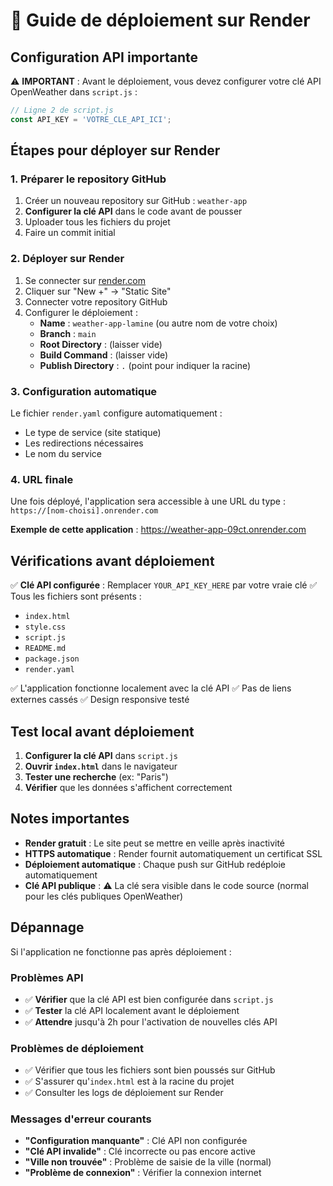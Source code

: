 # 🚀 Guide de déploiement sur Render

## Configuration API importante

⚠️ **IMPORTANT** : Avant le déploiement, vous devez configurer votre clé API OpenWeather dans `script.js` :

```javascript
// Ligne 2 de script.js
const API_KEY = 'VOTRE_CLE_API_ICI';
```

## Étapes pour déployer sur Render

### 1. Préparer le repository GitHub
1. Créer un nouveau repository sur GitHub : `weather-app`
2. **Configurer la clé API** dans le code avant de pousser
3. Uploader tous les fichiers du projet
4. Faire un commit initial

### 2. Déployer sur Render
1. Se connecter sur [render.com](https://render.com)
2. Cliquer sur "New +" → "Static Site"
3. Connecter votre repository GitHub
4. Configurer le déploiement :
   - **Name** : `weather-app-lamine` (ou autre nom de votre choix)
   - **Branch** : `main`
   - **Root Directory** : (laisser vide)
   - **Build Command** : (laisser vide)
   - **Publish Directory** : `.` (point pour indiquer la racine)

### 3. Configuration automatique
Le fichier `render.yaml` configure automatiquement :
- Le type de service (site statique)
- Les redirections nécessaires
- Le nom du service

### 4. URL finale
Une fois déployé, l'application sera accessible à une URL du type :
`https://[nom-choisi].onrender.com`

**Exemple de cette application** : https://weather-app-09ct.onrender.com

## Vérifications avant déploiement

✅ **Clé API configurée** : Remplacer `YOUR_API_KEY_HERE` par votre vraie clé
✅ Tous les fichiers sont présents :
- `index.html`
- `style.css`
- `script.js`
- `README.md`
- `package.json`
- `render.yaml`

✅ L'application fonctionne localement avec la clé API
✅ Pas de liens externes cassés
✅ Design responsive testé

## Test local avant déploiement

1. **Configurer la clé API** dans `script.js`
2. **Ouvrir `index.html`** dans le navigateur
3. **Tester une recherche** (ex: "Paris")
4. **Vérifier** que les données s'affichent correctement

## Notes importantes

- **Render gratuit** : Le site peut se mettre en veille après inactivité
- **HTTPS automatique** : Render fournit automatiquement un certificat SSL
- **Déploiement automatique** : Chaque push sur GitHub redéploie automatiquement
- **Clé API publique** : ⚠️ La clé sera visible dans le code source (normal pour les clés publiques OpenWeather)

## Dépannage

Si l'application ne fonctionne pas après déploiement :

### Problèmes API
- ✅ **Vérifier** que la clé API est bien configurée dans `script.js`
- ✅ **Tester** la clé API localement avant le déploiement
- ✅ **Attendre** jusqu'à 2h pour l'activation de nouvelles clés API

### Problèmes de déploiement
- ✅ Vérifier que tous les fichiers sont bien poussés sur GitHub
- ✅ S'assurer qu'`index.html` est à la racine du projet
- ✅ Consulter les logs de déploiement sur Render

### Messages d'erreur courants
- **"Configuration manquante"** : Clé API non configurée
- **"Clé API invalide"** : Clé incorrecte ou pas encore active
- **"Ville non trouvée"** : Problème de saisie de la ville (normal)
- **"Problème de connexion"** : Vérifier la connexion internet
